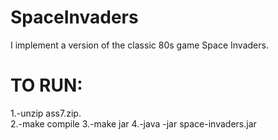 # SpaceInvaders
 I implement a version of the classic 80s game Space Invaders.
 
 # TO RUN: 
1.-unzip ass7.zip.  
2.-make compile
3.-make jar
4.-java -jar space-invaders.jar
